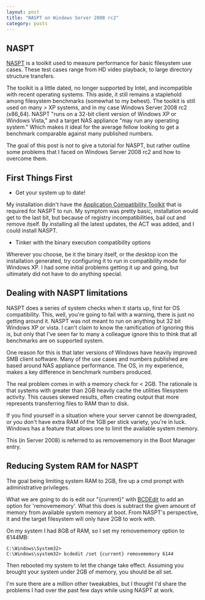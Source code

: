 ```yaml
---
layout: post
title: "NASPT on Windows Server 2008 rc2"
category: posts
---
```


## NASPT

[NASPT](http://www.intel.com/products/server/storage/NAS_Perf_Toolkit.htm)
is a toolkit used to measure performance for basic filesystem use cases. These 
test cases range from HD video playback, to large directory structure transfers.

The toolkit is a little dated, no longer supported by Intel, and
incompatible with recent operating systems. This aside, it still remains a
staplehold among filesystem benchmarks (somewhat to my behest). The 
toolkit is still used on many > XP systems, and in my case Windows 
Server 2008 rc2 (x86_64). NASPT "runs on a 32-bit client version of Windows XP or Windows 
Vista," and a target NAS appliance "may run any operating system." Which 
makes it ideal for the average fellow looking to get a benchmark comparable 
against many published numbers.

The goal of this post is not to give a tutorial for NASPT, but rather outline 
some problems that I faced on Windows Server 2008 rc2 and how to overcome them.

## First Things First

* Get your system up to date! 

My installation didn't have the
[Application Compatibility Toolkit](http://msdn.microsoft.com/en-us/library/windows/desktop/dd562082(v=vs.85).aspx)
that is required for NASPT to run. My symptom was pretty basic, 
installation would get to the last bit, but because of registry 
incompatibilities, bail out and remove itself. By installing all the latest
updates, the ACT was added, and I could install NASPT.

* Tinker with the binary execution compatibility options

Wherever you choose, be it the binary itself, or the desktop icon
the installation generated, try configuring it to run in compatibility
mode for Windows XP. I had some initial problems getting it up and going,
but ultimately did not have to do anything special. 

## Dealing with NASPT limitations

NASPT does a series of system checks when it starts up, first for OS
compatibility. This, well, you're going to fail with a warning, there is
just no getting around it. NASPT was not meant to run on anything but 
32 bit Windows XP or vista. I can't claim to know the ramification of
ignoring this is, but only that I've seen far to many a colleague ignore
this to think that all benchmarks are on supported system. 

One reason for this is that later versions of Windows have heavily
improved SMB client software. Many of the use cases and numbers published
are based around NAS appliance performance. The OS, in my experience, 
makes a key difference in benchmark numbers produced.

The real problem comes in with a memory check for < 2GB. The rationale
is that systems with greater than 2GB heavily cache the utilities 
filesystem activity. This causes skewed results, often creating output
that more represents transferring files to RAM than to disk.

If you find yourself in a situation where your server cannot be downgraded,
or you don't have extra RAM of the 1GB per stick variety, you're in luck.
Windows has a feature that allows one to limit the available system memory.

This (in Server 2008) is referred to as removememory in the Boot Manager
entry.

## Reducing System RAM for NASPT

The goal being limiting system RAM to 2GB, fire up a cmd prompt with 
administrative privileges.

What we are going to do is edit our "{current}" with
[BCDEdit](http://technet.microsoft.com/en-us/library/cc709667(v=ws.10).aspx)
to add an option for 'removememory'. What this does is subtract the 
given amount of memory from available system memory at boot. From NASPT's
perspective, it and the target filesystem will only have 2GB to work with.

On my system I had 8GB of RAM, so I set my removememory option to 6144MB\:

	C:\Windows\System32> 
	C:\Windows\system32> bcdedit /set {current} removememory 6144
	

Then rebooted my system to let the change take effect. Assuming you brought
your system under 2GB of memory, you should be all set. 

I'm sure there are a million other tweakables, but I thought I'd share
the problems I had over the past few days while using NASPT at work.